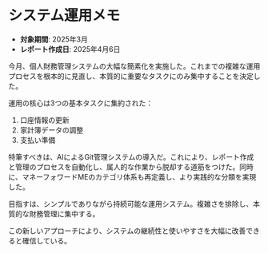 # システム運用メモ

- **対象期間**: 2025年3月
- **レポート作成日**: 2025年4月6日

今月、個人財務管理システムの大幅な簡素化を実施した。これまでの複雑な運用プロセスを根本的に見直し、本質的に重要なタスクにのみ集中することを決定した。

運用の核心は3つの基本タスクに集約された：
1. 口座情報の更新
2. 家計簿データの調整
3. 支払い準備

特筆すべきは、AIによるGit管理システムの導入だ。これにより、レポート作成と管理のプロセスを自動化し、属人的な作業から脱却する道筋をつけた。同時に、マネーフォワードMEのカテゴリ体系も再定義し、より実践的な分類を実現した。

目指すは、シンプルでありながら持続可能な運用システム。複雑さを排除し、本質的な財務管理に集中する。

この新しいアプローチにより、システムの継続性と使いやすさを大幅に改善できると確信している。
